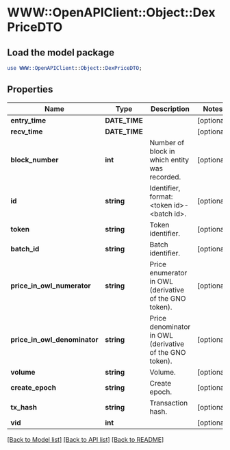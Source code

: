 # WWW::OpenAPIClient::Object::DexPriceDTO

## Load the model package
```perl
use WWW::OpenAPIClient::Object::DexPriceDTO;
```

## Properties
Name | Type | Description | Notes
------------ | ------------- | ------------- | -------------
**entry_time** | **DATE_TIME** |  | [optional] 
**recv_time** | **DATE_TIME** |  | [optional] 
**block_number** | **int** | Number of block in which entity was recorded. | [optional] 
**id** | **string** | Identifier, format: &lt;token id&gt;-&lt;batch id&gt;. | [optional] 
**token** | **string** | Token identifier. | [optional] 
**batch_id** | **string** | Batch identifier. | [optional] 
**price_in_owl_numerator** | **string** | Price enumerator in OWL (derivative of the GNO token). | [optional] 
**price_in_owl_denominator** | **string** | Price denominator in OWL (derivative of the GNO token). | [optional] 
**volume** | **string** | Volume. | [optional] 
**create_epoch** | **string** | Create epoch. | [optional] 
**tx_hash** | **string** | Transaction hash. | [optional] 
**vid** | **int** |  | [optional] 

[[Back to Model list]](../README.md#documentation-for-models) [[Back to API list]](../README.md#documentation-for-api-endpoints) [[Back to README]](../README.md)



